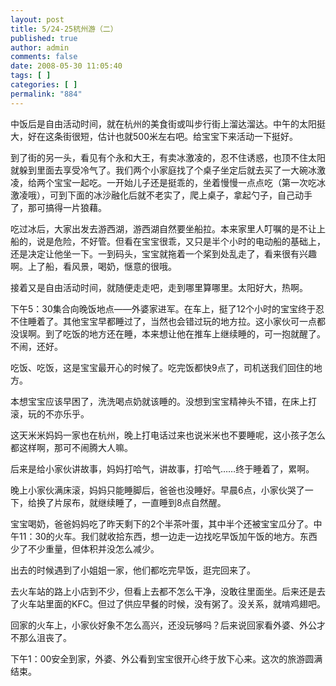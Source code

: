 ```yaml
---
layout: post
title: 5/24-25杭州游（二）
published: true
author: admin
comments: false
date: 2008-05-30 11:05:40
tags: [ ]
categories: [ ]
permalink: "884"
---
```

中饭后是自由活动时间，就在杭州的美食街或叫步行街上溜达溜达。中午的太阳挺大，好在这条街很短，估计也就500米左右吧。给宝宝下来活动一下挺好。


  


到了街的另一头，看见有个永和大王，有卖冰激凌的，忍不住诱惑，也顶不住太阳就躲到里面去享受冷气了。我们两个小家庭找了个桌子坐定后就去买了一大碗冰激凌，给两个宝宝一起吃。一开始儿子还是挺乖的，坐着慢慢一点点吃（第一次吃冰激凌哦），可到下面的冰沙融化后就不老实了，爬上桌子，拿起勺子，自己动手了，那可搞得一片狼藉。


  


吃过冰后，大家出发去游西湖，游西湖自然要坐船拉。本来家里人叮嘱的是不让上船的，说是危险，不好管。但看在宝宝很乖，又只是半个小时的电动船的基础上，还是决定让他坐一下。一到码头，宝宝就拖着一个桨到处乱走了，看来很有兴趣啊。上了船，看风景，喝奶，惬意的很哦。


  


接着又是自由活动时间，就随便走走吧，走到哪里算哪里。太阳好大，热啊。


  


下午5：30集合向晚饭地点——外婆家进军。在车上，挺了12个小时的宝宝终于忍不住睡着了。其他宝宝早都睡过了，当然也会错过玩的地方拉。这小家伙可一点都没误啊。到了吃饭的地方还在睡，本来想让他在推车上继续睡的，可一抱就醒了。不闹，还好。


  


吃饭、吃饭，这是宝宝最开心的时候了。吃完饭都快9点了，司机送我们回住的地方。


  


本想宝宝应该早困了，洗洗喝点奶就该睡的。没想到宝宝精神头不错，在床上打滚，玩的不亦乐乎。


  


这天米米妈妈一家也在杭州，晚上打电话过来也说米米也不要睡呢，这小孩子怎么都这样啊，那可不闹腾大人嘛。


  


后来是给小家伙讲故事，妈妈打哈气，讲故事，打哈气……终于睡着了，累啊。


  


晚上小家伙满床滚，妈妈只能睡脚后，爸爸也没睡好。早晨6点，小家伙哭了一下，给换了片尿布，就继续睡了，一直睡到8点自然醒。


  


宝宝喝奶，爸爸妈妈吃了昨天剩下的2个半茶叶蛋，其中半个还被宝宝瓜分了。中午11：30的火车。我们就收拾东西，想一边走一边找吃早饭加午饭的地方。东西少了不少重量，但体积并没怎么减少。


  


出去的时候遇到了小姐姐一家，他们都吃完早饭，逛完回来了。


  


去火车站的路上小店到不少，但看上去都不怎么干净，没敢往里面坐。后来还是去了火车站里面的KFC。但过了供应早餐的时候，没有粥了。没关系，就啃鸡翅吧。


  


回家的火车上，小家伙好象不怎么高兴，还没玩够吗？后来说回家看外婆、外公才不那么沮丧了。


  


下午1：00安全到家，外婆、外公看到宝宝很开心终于放下心来。这次的旅游圆满结束。


  


&nbsp;